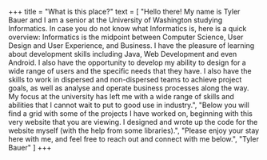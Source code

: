 +++
title = "What is this place?"
text = [
	"Hello there! My name is Tyler Bauer and I am a senior at the University of Washington studying Informatics. In case you do not know what Informatics is, here is a quick overview: Informatics is the midpoint between Computer Science, User Design and User Experience, and Business. I have the pleasure of learning about development skills including Java, Web Development and even Android. I also have the opportunity to develop my ability to design for a wide range of users and the specific needs that they have. I also have the skills to work in dispersed and non-dispersed teams to achieve project goals, as well as analyse and operate business processes along the way. My focus at the university has left me with a wide range of skills and abilities that I cannot wait to put to good use in industry.",
	"Below you will find a grid with some of the projects I have worked on, beginning with this very website that you are viewing. I designed and wrote up the code for the website myself (with the help from some libraries).",
	"Please enjoy your stay here with me, and feel free to reach out and connect with me below.",
	"Tyler Bauer"
]
+++